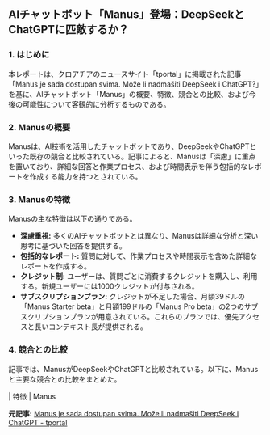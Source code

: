 ## AIチャットボット「Manus」登場：DeepSeekとChatGPTに匹敵するか？

### 1. はじめに

本レポートは、クロアチアのニュースサイト「tportal」に掲載された記事「Manus je sada dostupan svima. Može li nadmašiti DeepSeek i ChatGPT?」を基に、AIチャットボット「Manus」の概要、特徴、競合との比較、および今後の可能性について客観的に分析するものである。

### 2. Manusの概要

Manusは、AI技術を活用したチャットボットであり、DeepSeekやChatGPTといった既存の競合と比較されている。記事によると、Manusは「深慮」に重点を置いており、詳細な回答と作業プロセス、および時間表示を伴う包括的なレポートを作成する能力を持つとされている。

### 3. Manusの特徴

Manusの主な特徴は以下の通りである。

* **深慮重視:** 多くのAIチャットボットとは異なり、Manusは詳細な分析と深い思考に基づいた回答を提供する。
* **包括的なレポート:** 質問に対して、作業プロセスや時間表示を含めた詳細なレポートを作成する。
* **クレジット制:** ユーザーは、質問ごとに消費するクレジットを購入し、利用する。新規ユーザーには1000クレジットが付与される。
* **サブスクリプションプラン:** クレジットが不足した場合、月額39ドルの「Manus Starter beta」と月額199ドルの「Manus Pro beta」の2つのサブスクリプションプランが用意されている。これらのプランでは、優先アクセスと長いコンテキスト長が提供される。

### 4. 競合との比較

記事では、ManusがDeepSeekやChatGPTと比較されている。以下に、Manusと主要な競合との比較をまとめた。

| 特徴 | Manus 

**元記事:** [Manus je sada dostupan svima. Može li nadmašiti DeepSeek i ChatGPT - tportal](https://www.tportal.hr/tehno/clanak/manus-je-sada-dostupan-svima-moze-li-nadmasiti-deepseek-i-chatgpt-20250408)
